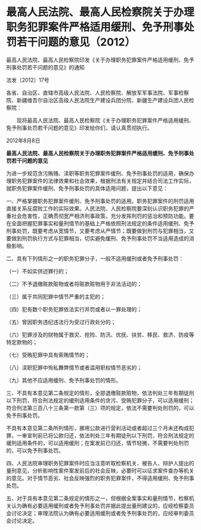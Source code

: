 # 最高人民法院、最高人民检察院关于办理职务犯罪案件严格适用缓刑、免予刑事处罚若干问题的意见（2012）


最高人民法院、最高人民检察院印发《关于办理职务犯罪案件严格适用缓刑、免予刑事处罚若干问题的意见》的通知

法发〔2012〕17号

各省、自治区、直辖市高级人民法院、人民检察院、解放军军事法院、军事检察院、新疆维吾尔自治区高级人民法院生产建设兵团分院、新疆生产建设兵团人民检察院：

　　现将最高人民法院、最高人民检察院《关于办理职务犯罪案件严格适用缓刑、免予刑事处罚若干问题的意见》印发给你们，请认真贯彻执行。

2012年8月8日

**最高人民法院、最高人民检察院关于办理职务犯罪案件严格适用缓刑、免予刑事处罚若干问题的意见**

为进一步规范贪污贿赂、渎职等职务犯罪案件缓刑、免予刑事处罚的适用，确保办理职务犯罪案件的法律效果和社会效果，根据刑法有关规定并结合司法工作实际，就职务犯罪案件缓刑、免予刑事处罚的具体适用问题，提出以下意见：

一、严格掌握职务犯罪案件缓刑、免予刑事处罚的适用。职务犯罪案件的刑罚适用直接关系反腐败工作的实际效果。人民法院、人民检察院要深刻认识职务犯罪的严重社会危害性，正确贯彻宽严相济刑事政策，充分发挥刑罚的惩治和预防功能。要在全面把握犯罪事实和量刑情节的基础上严格依照刑法规定的条件适用缓刑、免予刑事处罚，既要考虑从宽情节，又要考虑从严情节；既要做到刑罚与犯罪相当，又要做到刑罚执行方式与犯罪相当，切实避免缓刑、免予刑事处罚不当适用造成的消极影响。

二、具有下列情形之一的职务犯罪分子，一般不适用缓刑或者免予刑事处罚：

（一）不如实供述罪行的；

（二）不予退缴赃款赃物或者将赃款赃物用于非法活动的；

（三）属于共同犯罪中情节严重的主犯的；

（四）犯有数个职务犯罪依法实行并罚或者以一罪处理的；

（五）曾因职务违纪违法行为受过行政处分的；

（六）犯罪涉及的财物属于救灾、抢险、防汛、优抚、扶贫、移民、救济、防疫等特定款物的；

（七）受贿犯罪中具有索贿情节的；

（八）渎职犯罪中徇私舞弊情节或者滥用职权情节恶劣的；

（九）其他不应适用缓刑、免予刑事处罚的情形。

三、不具有本意见第二条规定的情形，全部退缴赃款赃物，依法判处三年有期徒刑以下刑罚，符合刑法规定的缓刑适用条件的贪污、受贿犯罪分子，可以适用缓刑；符合刑法第三百八十三条第一款第（三）项的规定，依法不需要判处刑罚的，可以免予刑事处罚。

不具有本意见第二条所列情形，挪用公款进行营利活动或者超过三个月未还构成犯罪，一审宣判前已将公款归还，依法判处三年有期徒刑以下刑罚，符合刑法规定的缓刑适用条件的，可以适用缓刑；在案发前已归还，情节轻微，不需要判处刑罚的，可以免予刑事处罚。

四、人民法院审理职务犯罪案件时应当注意听取检察机关、被告人、辩护人提出的量刑意见，分析影响性案件案发前后的社会反映，必要时可以征求案件查办等机关的意见。对于情节恶劣、社会反映强烈的职务犯罪案件，不得适用缓刑、免予刑事处罚。

 

五、对于具有本意见第二条规定的情形之一，但根据全案事实和量刑情节，检察机关认为确有必要适用缓刑或者免予刑事处罚并据此提出量刑建议的，应经检察委员会讨论决定；审理法院认为确有必要适用缓刑或者免予刑事处罚的，应经审判委员会讨论决定。
 